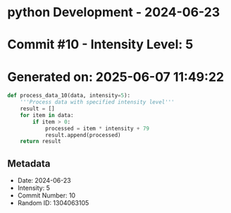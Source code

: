 ﻿# python Development - 2024-06-23
# Commit #10 - Intensity Level: 5
# Generated on: 2025-06-07 11:49:22
```python
def process_data_10(data, intensity=5):
    '''Process data with specified intensity level'''
    result = []
    for item in data:
        if item > 0:
            processed = item * intensity + 79
            result.append(processed)
    return result
```
## Metadata
- Date: 2024-06-23
- Intensity: 5
- Commit Number: 10
- Random ID: 1304063105
